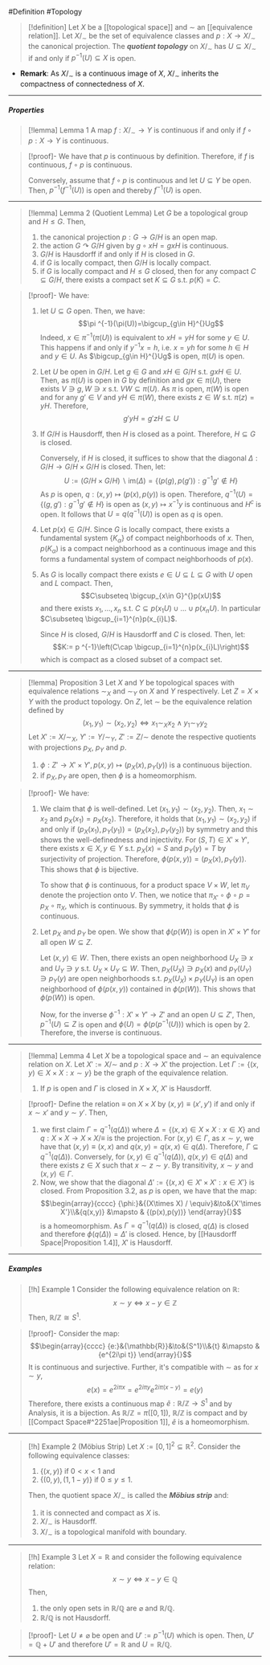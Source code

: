 #Definition #Topology 

> [!definition]
> Let $X$ be a [[topological space]] and $\sim$ an [[equivalence relation]]. Let $X /_{\sim}$ be the set of equivalence classes and $p:X \to X /_{\sim}$ the canonical projection. The ***quotient topology*** on $X /_{\sim}$ has $U\subseteq X / _\sim$ if and only if $p ^{-1}(U)\subseteq X$ is open.
- **Remark**: As $X / _\sim$ is a continuous image of $X$, $X /_{\sim}$ inherits the compactness of connectedness of $X$.
---
##### Properties
> [!lemma] Lemma 1
> A map $f:X/_{\sim}\to Y$ is continuous if and only if $f\circ p:X\to Y$ is continuous.

> [!proof]-
> We have that $p$ is continuous by definition. Therefore, if $f$ is continuous, $f\circ p$ is continuous.
> 
> Conversely, assume that $f\circ p$ is continuous and let $U\subseteq Y$ be open. Then, $p ^{-1}(f^{-1}(U))$ is open and thereby $f^{-1}(U)$ is open.
---
> [!lemma] Lemma 2 (Quotient Lemma)
> Let $G$ be a topological group and $H\leq G$. Then, 
> 1. the canonical projection $p:G\to G / H$ is an open map.
> 2. the action $G \curvearrowright G /H$ given by $g\circ xH=gxH$ is continuous.
> 3. $G / H$ is Hausdorff if and only if $H$ is closed in $G$.
> 4. if $G$ is locally compact, then $G / H$ is locally compact.
> 5. if $G$ is locally compact and $H\leq G$ closed, then for any compact $C\subseteq G/H$, there exists a compact set $K\subseteq G$ s.t. $p(K)=C$.

> [!proof]-
> We have:
> 1. let $U\subseteq G$ open. Then, we have: $$\pi ^{-1}(\pi(U))=\bigcup_{g\in H}^{}Ug$$Indeed, $x\in \pi ^{-1}(\pi(U))$ is equivalent to $xH=yH$ for some $y\in U$. This happens if and only if $y^{-1}x=h$, i.e. $x=yh$ for some $h\in H$ and $y\in U$. As $\bigcup_{g\in H}^{}Ug$ is open, $\pi(U)$ is open.
> 2. Let $U$ be open in $G / H$. Let $g\in G$ and $xH\in G / H$ s.t. $gxH\in U$. Then, as $\pi(U)$ is open in $G$ by definition and $gx\in \pi(U)$, there exists $V\ni g,W\ni x$ s.t. $VW\subseteq \pi(U)$. As $\pi$ is open, $\pi(W)$ is open and for any $g'\in V$ and $yH\in \pi(W)$, there exists $z\in W$ s.t. $\pi(z)=yH$. Therefore, $$g'yH=g'zH\subseteq U$$
> 3. If $G / H$ is Hausdorff, then $H$ is closed as a point. Therefore, $H\subseteq G$ is closed. 
>    
>    Conversely, if $H$ is closed, it suffices to show that the diagonal $\Delta:G / H\to G / H\times G / H$ is closed. Then, let: $$U:=(G / H \times G / H )\backslash\text{im}(\Delta)=\{ (p(g),p(g')):g^{-1}g'\notin H \}$$As $p$ is open, $q:(x,y)\mapsto(p(x),p(y))$ is open. Therefore, $q^{-1}(U)=\{ (g,g'):g^{-1}g'\notin H \}$ is open as $(x,y)\mapsto x ^{-1}y$ is continuous and $H^c$ is open. It follows that $U=q(q^{-1}(U))$ is open as $q$ is open. 
> 4. Let $p(x)\in G / H$. Since $G$ is locally compact, there exists a fundamental system $\{ K_{\alpha} \}$ of compact neighborhoods of $x$. Then, $p(K_{\alpha})$ is a compact neighborhood as a continuous image and this forms a fundamental system of compact neighborhoods of $p(x)$. 
> 5. As $G$ is locally compact there exists $e\in U\subseteq L\subseteq G$ with $U$ open and $L$ compact. Then, $$C\subseteq \bigcup_{x\in G}^{}p(xU)$$and there exists $x_{1},\dots,x_{n}$ s.t. $C\subseteq p(x_{1}U)\cup\dots \cup p(x_{n}U)$. In particular $C\subseteq \bigcup_{i=1}^{n}p(x_{i}L)$. 
>    
>    Since $H$ is closed, $G / H$ is Hausdorff and $C$ is closed. Then, let: $$K:= p ^{-1}\left(C\cap \bigcup_{i=1}^{n}p(x_{i}L)\right)$$which is compact as a closed subset of a compact set. 
---
> [!lemma] Proposition 3
> Let $X$ and $Y$ be topological spaces with equivalence relations $\sim_{X}$ and $\sim_{Y}$ on $X$ and $Y$ respectively. Let $Z=X\times Y$ with the product topology. On $Z$, let $\sim$ be the equivalence relation defined by $$(x_{1},y_{1})\sim(x_{2},y_{2})\iff x_{1}\sim_{X}x_{2}\land y_{1}\sim_{Y}y_{2}$$
> Let $X':=X /{\sim_{X}}$, $Y':=Y /\sim_{Y}$, $Z':= Z /\sim$  denote the respective quotients with projections $p_{X}$, $p_{Y}$ and $p$.
> 1. $\phi:Z'\to X'\times Y',p(x,y)\mapsto (p_{X}(x),p_{Y}(y))$ is a continuous bijection.
> 2. if $p_{X},p_{Y}$ are open, then $\phi$ is a homeomorphism.

> [!proof]-
> We have:
> 1. We claim that $\phi$ is well-defined. Let $(x_{1},y_{1})\sim(x_{2},y_{2})$. Then, $x_{1}\sim x_{2}$ and $p_{X}(x_{1})=p_{X}(x_{2})$. Therefore, it holds that $(x_{1},y_{1})\sim(x_{2},y_{2})$ if and only if $(p_{X}(x_{1}),p_{Y}(y_{1}))=(p_{X}(x_{2}),p_{Y}(y_{2}))$ by symmetry and this shows the well-definedness and injectivity. For $(S,T)\in X'\times Y'$, there exists $x\in X,y\in Y$ s.t. $p_{X}(x)=S$ and $p_{Y}(y)=T$ by surjectivity of projection. Therefore, $\phi(p(x,y))=(p_{X}(x),p_{Y}(y))$. This shows that $\phi$ is bijective. 
>    
>    To show that $\phi$ is continuous, for a product space $V\times W$, let $\pi_{V}$ denote the projection onto $V$. Then, we notice that $\pi_{X'}\circ\phi \circ p=p_{X}\circ \pi_{X}$, which is continuous. By symmetry, it holds that $\phi$ is continuous.
> 2. Let $p_{X}$ and $p_{Y}$ be open. We show that $\phi(p(W))$ is open in $X'\times Y'$ for all open $W\subseteq Z$.
>    
>    Let $(x,y)\in W$. Then, there exists an open neighborhood $U_{X}\ni x$ and $U_{Y}\ni y$ s.t. $U_{X}\times U_{Y}\subseteq W$. Then, $p_{X}(U_{X})\ni p_{X}(x)$ and $p_{Y}(U_{Y})\ni p_{Y}(y)$ are open neighborhoods s.t. $p_{X}(U_{X})\times p_{Y}(U_{Y})$ is an open neighborhood of $\phi(p(x,y))$ contained in $\phi(p(W))$. This shows that $\phi(p(W))$ is open.
>    
>    Now, for the inverse $\phi ^{-1}:X'\times Y'\to Z'$ and an open $U\subseteq Z'$, Then, $p ^{-1}(U)\subseteq Z$ is open and $\phi(U)=\phi(p(p ^{-1}(U)))$ which is open by 2. Therefore, the inverse is continuous.
---
> [!lemma] Lemma 4
> Let $X$ be a topological space and $\sim$ an equivalence relation on $X$. Let $X':= X / \sim$ and $p:X\to X'$ the projection. Let $\Gamma:=\{ (x,y)\in X\times X:x \sim y \}$ be the graph of the equivalence relation. 
> 1. If $p$ is open and $\Gamma$ is closed in $X\times X$, $X'$ is Hausdorff.

> [!proof]-
> Define the relation $\equiv$ on $X\times X$ by $(x,y)\equiv(x',y')$ if and only if $x\sim x'$ and $y\sim y'$. Then, 
> 1. we first claim $\Gamma=q^{-1}(q(\Delta))$ where $\Delta=\{ (x,x)\in X\times X: x\in X \}$ and  $q:X\times X\to X\times X / \equiv$ is the projection. For $(x,y)\in \Gamma$, as $x\sim y$, we have that $(x,y)\equiv(x,x)$ and $q(x,y)=q(x,x)\in q(\Delta)$. Therefore, $\Gamma \subseteq q^{-1}(q(\Delta))$. Conversely, for $(x,y)\in q^{-1}(q(\Delta))$, $q(x,y)\in q(\Delta)$ and there exists $z\in X$ such that $x \sim z\sim y$. By transitivity, $x\sim y$ and $(x,y)\in \Gamma$.
> 2. Now, we show that the diagonal $\Delta':=\{ (x,x)\in X'\times X': x\in X' \}$ is closed. From Proposition 3.2, as $p$ is open, we have that the map: $$\begin{array}{cccc} {\phi:}&{(X\times X) / \equiv}&\to&{X'\times X'}\\&{q(x,y)} &\mapsto & {(p(x),p(y))} \end{array}{}$$is a homeomorphism. As $\Gamma=q^{-1}(q(\Delta))$ is closed, $q(\Delta)$ is closed and therefore $\phi(q(\Delta))=\Delta'$ is closed. Hence, by [[Hausdorff Space|Proposition 1.4]], $X'$ is Hausdorff.

---
##### Examples
> [!h] Example 1
> Consider the following equivalence relation on $\mathbb{R}$: $$x\sim y \iff x-y\in \mathbb{Z}$$Then, $\mathbb{R} / \mathbb{Z}\cong S^1$.

> [!proof]-
> Consider the map: $$\begin{array}{cccc} {e:}&{\mathbb{R}}&\to&{S^1}\\&{t} &\mapsto & {e^{2i\pi t}} \end{array}{}$$It is continuous and surjective. Further, it's compatible with $\sim$ as for $x\sim y$, $$e(x)=e^{2i\pi x}=e^{2i\pi y}e^{2i\pi(x-y)}=e(y)$$Therefore, there exists a continuous map $\tilde{e}:\mathbb{R} / \mathbb{Z}\to S^1$ and by Analysis, it is a bijection. As $\mathbb{R} / \mathbb{Z}=\pi([0,1])$, $\mathbb{R} / \mathbb{Z}$ is compact and by [[Compact Space#^2251ae|Proposition 1]], $\tilde{e}$ is a homeomorphism.
---
> [!h] Example 2 (Möbius Strip)
> Let $X:=[0,1]^{2}\subseteq \mathbb{R}^2$. Consider the following equivalence classes: 
> 1. $\{ (x,y) \}$ if $0<x<1$ and 
> 2. $\{ (0,y),(1,1-y) \}$ if $0\leq y\leq 1$.
> 
> Then, the quotient space $X / _\sim$ is called the ***Möbius strip*** and:
> 1. it is connected and compact as $X$ is.
> 2. $X/_{\sim}$ is Hausdorff.
> 3. $X / _\sim$ is a topological manifold with boundary.
---
> [!h] Example 3
> Let $X=\mathbb{R}$ and consider the following equivalence relation: $$x\sim y\iff x-y\in \mathbb{Q}$$Then, 
> 1. the only open sets in $\mathbb{R} / \mathbb{Q}$ are $\varnothing$ and $\mathbb{R} / \mathbb{Q}$.
> 2. $\mathbb{R} / \mathbb{Q}$ is not Hausdorff.

> [!proof]-
> Let $U\neq \varnothing$ be open and $U':=p ^{-1}(U)$ which is open. Then, $U'=\mathbb{Q}+U'$ and therefore $U'=\mathbb{R}$ and $U=\mathbb{R} / \mathbb{Q}$.
---

